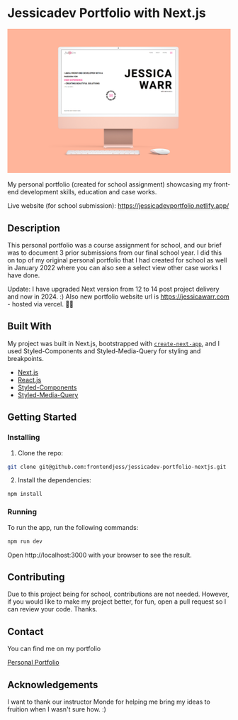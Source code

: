 # Jessicadev Portfolio with Next.js

![image](https://raw.githubusercontent.com/frontendjess/repoimagesportfolio/main/images/jessicadev-mockup.png)

My personal portfolio (created for school assignment) showcasing my front-end development skills, education and case works.

Live website (for school submission): https://jessicadevportfolio.netlify.app/

## Description

This personal portfolio was a course assignment for school, and our brief was to document 3 prior submissions from our final school year. I did this on top of my original personal portfolio that I had created for school as well in January 2022 where you can also see a select view other case works I have done. 

Update: I have upgraded Next version from 12 to 14 post project delivery and now in 2024. :) Also new portfolio website url is https://jessicawarr.com - hosted via vercel. 🫶🏽

## Built With

My project was built in Next.js, bootstrapped with [`create-next-app`](https://github.com/vercel/next.js/tree/canary/packages/create-next-app), and I used Styled-Components and Styled-Media-Query for styling and breakpoints.

-   [Next.js](https://nextjs.org/)
-   [React.js](https://reactjs.org/)
-   [Styled-Components](https://styled-components.com/)
-   [Styled-Media-Query](https://www.npmjs.com/package/styled-media-query)

## Getting Started

### Installing

1. Clone the repo:

```bash
git clone git@github.com:frontendjess/jessicadev-portfolio-nextjs.git
```

2. Install the dependencies:

```
npm install
```

### Running

To run the app, run the following commands:

```bash
npm run dev
```

Open http://localhost:3000 with your browser to see the result.

## Contributing

Due to this project being for school, contributions are not needed. However, if you would like to make my project better, for fun, open a pull request so I can review your code. Thanks.

## Contact

You can find me on my portfolio

[Personal Portfolio](https://jessicadevportfolio.netlify.app/)

## Acknowledgements

I want to thank our instructor Monde for helping me bring my ideas to fruition when I wasn't sure how. :)
